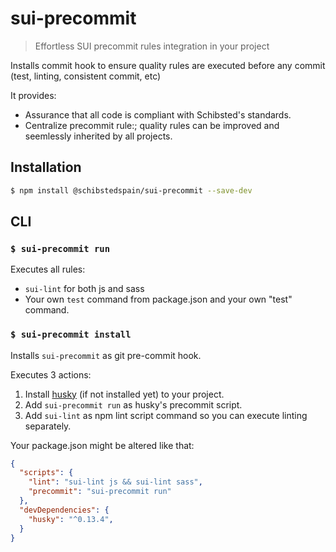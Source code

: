 # sui-precommit
> Effortless SUI precommit rules integration in your project


Installs commit hook to ensure quality rules are executed before any commit (test, linting, consistent commit, etc)

It provides:
* Assurance that all code is compliant with Schibsted's standards.
* Centralize precommit rule:;  quality rules can be  improved and seemlessly inherited by all projects.


## Installation


```sh
$ npm install @schibstedspain/sui-precommit --save-dev
```

## CLI


### `$ sui-precommit run`


Executes all rules:
* `sui-lint` for both js and sass
* Your own `test` command from package.json
and your own "test" command.



### `$ sui-precommit install`

Installs `sui-precommit` as git pre-commit hook.

Executes 3 actions:
1. Install [husky](https://www.npmjs.com/package/husky) (if not installed yet) to your project.
1. Add `sui-precommit run` as husky's precommit script.
1. Add `sui-lint` as npm lint script  command so you can execute linting separately.

Your package.json might be altered like that:

```json
{
  "scripts": {
    "lint": "sui-lint js && sui-lint sass",
    "precommit": "sui-precommit run"
  },
  "devDependencies": {
    "husky": "^0.13.4",
  }
}

```
